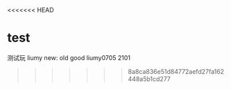 <<<<<<< HEAD
# test
测试玩
liumy
new:
old
good
liumy0705
2101
>>>>>>> 8a8ca836e51d84772aefd27fa162448a5b1cd277

